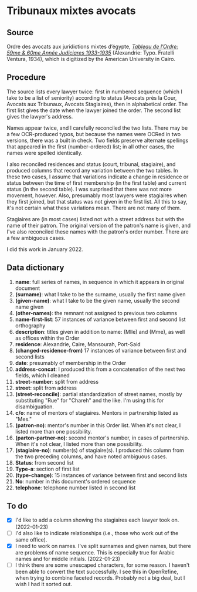 # Tribunaux mixtes avocats

## Source
Ordre des avocats aux juridictions mixtes d’égypte, _[Tableau de l’Ordre: 59me & 60me Année Judiciares 1933-1935](https://digitalcollections.aucegypt.edu/digital/collection/p15795coll11/id/3173/)_ (Alexandrie: Typo. Fratelli Ventura, 1934), which is digitized by the American University in Cairo.

## Procedure
The source lists every lawyer twice: first in numbered sequence (which I take to be a list of seniority) according to status (Avocats près la Cour, Avocats aux Tribunaux, Avocats Stagiaires), then in alphabetical order. The first list gives the date when the lawyer joined the order. The second list gives the lawyer's address.

Names appear twice, and I carefully reconciled the two lists. There may be a few OCR-produced typos, but because the names were OCRed in two versions, there was a built in check. Two fields preserve alternate spellings that appeared in the first (number-ordered) list; in all other cases, the names were spelled identically.

I also reconciled residences and status (court, tribunal, stagiaire), and produced columns that record any variation between the two tables. In these two cases, I assume that variations indicate a change in residence or status between the time of first membership (in the first table) and current status (in the second table). I was surprised that there was not more movement, however. Also, presumably most lawyers were stagiaires when they first joined, but that status was not given in the first list. All this to say, it's not certain what these variations mean. There are not many of them.

Stagiaires are (in most cases) listed not with a street address but with the name of their patron. The original version of the patron's name is given, and I've also reconciled these names with the patron's order number. There are a few ambiguous cases.

I did this work in January 2022.

## Data dictionary
1. **name**: full series of names, in sequence in which it appears in original document
2. **(surname)**: what I take to be the surname, usually the first name given
3. **(given-name)**: what I take to be the given name, usually the second name given
4. **(other-names)**: the remnant not assigned to previous two columns
6. **name-first-list**: 57 instances of variance between first and second list orthography
7.  **description**: titles given in addition to name: (Mlle) and (Mme), as well as offices within the Order
9. **residence**: Alexandrie, Caire, Mansourah, Port-Said
10. **(changed-residence-from)** 17 instances of variance between first and second lists
11. **date**: presumably of membership in the Order
12. **address-concat**: I produced this from a concatenation of the next two fields, which I cleaned
13. **street-number**: split from address
14. **street**: split from address
15. **(street-reconcile)**: partial standardization of street names, mostly by substituting "Rue" for "Chareh" and the like. I'm using this for disambiguation.
16. **c/o**: name of mentors of stagiaires. Mentors in partnership listed as "Mes."
17. **(patron-no)**: mentor's number in this Order list. When it's not clear, I listed more than one possibility.
18. **(parton-partner-no)**: second mentor's number, in cases of partnership. When it's not clear, I listed more than one possibility.
19. **(stagiaire-no)**: number(s) of stagiaire(s). I produced this column from the two preceding columns, and have noted ambiguous cases.
20. **Status**: from second list
21. **Type-a**: section of first list
22. **(type-change)**: 15 instances of variance between first and second lists
23. **No**: number in this document's ordered sequence
24. **telephone**: telephone number listed in second list

## To do
- [x] I'd like to add a column showing the stagiaires each lawyer took on. (2022-01-23)
- [ ] I'd also like to indicate relationships (i.e., those who work out of the same office).
- [x] I need to work on names. I've split surnames and given names, but there are problems of name sequence. This is especially true for Arabic names and for middle initials. (2022-01-23)
- [ ] I think there are some unescaped characters, for some reason. I haven't been able to convert the text successfully. I see this in OpenRefine, when trying to combine faceted records. Probably not a big deal, but I wish I had it sorted out.
